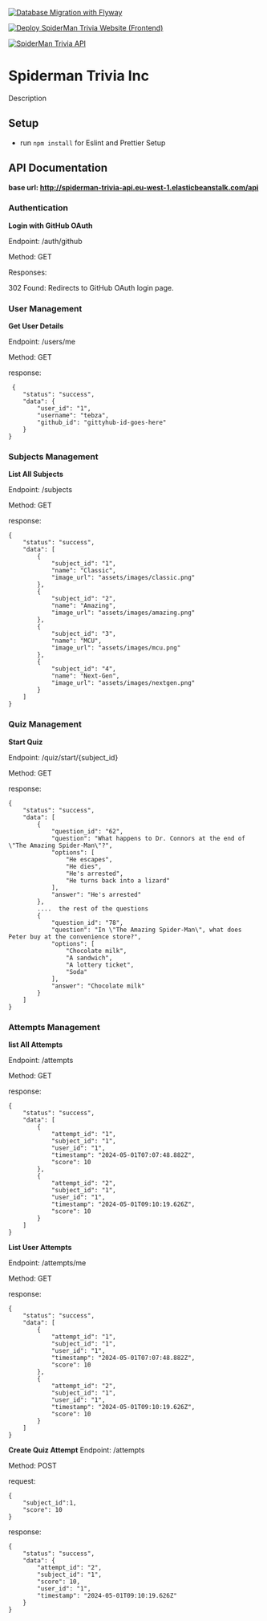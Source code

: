 [![Database Migration with Flyway](https://github.com/Spiderman-Trivia-Inc/Spiderman-Trivia-Inc/actions/workflows/flyway-migrations.yml/badge.svg)](https://github.com/Spiderman-Trivia-Inc/Spiderman-Trivia-Inc/actions/workflows/flyway-migrations.yml)

[![Deploy SpiderMan Trivia Website (Frontend)](https://github.com/Spiderman-Trivia-Inc/Spiderman-Trivia-Inc/actions/workflows/deploy-frontend.yml/badge.svg?branch=main)](https://github.com/Spiderman-Trivia-Inc/Spiderman-Trivia-Inc/actions/workflows/deploy-frontend.yml)

[![SpiderMan Trivia API](https://github.com/Spiderman-Trivia-Inc/Spiderman-Trivia-Inc/actions/workflows/deploy-api.yml/badge.svg?branch=main)](https://github.com/Spiderman-Trivia-Inc/Spiderman-Trivia-Inc/actions/workflows/deploy-api.yml)

# Spiderman Trivia Inc

Description

## Setup

- run `npm install` for Eslint and Prettier Setup

## API Documentation

**base url: http://spiderman-trivia-api.eu-west-1.elasticbeanstalk.com/api**

### Authentication
**Login with GitHub OAuth**

Endpoint: /auth/github

Method: GET

Responses:

302 Found: Redirects to GitHub OAuth login page.

### User Management
**Get User Details**

Endpoint: /users/me

Method: GET

response:
```
 {
    "status": "success",
    "data": {
        "user_id": "1",
        "username": "tebza",
        "github_id": "gittyhub-id-goes-here"
    }
}
```

### Subjects Management
**List All Subjects**

Endpoint: /subjects

Method: GET

response:
```
{
    "status": "success",
    "data": [
        {
            "subject_id": "1",
            "name": "Classic",
            "image_url": "assets/images/classic.png"
        },
        {
            "subject_id": "2",
            "name": "Amazing",
            "image_url": "assets/images/amazing.png"
        },
        {
            "subject_id": "3",
            "name": "MCU",
            "image_url": "assets/images/mcu.png"
        },
        {
            "subject_id": "4",
            "name": "Next-Gen",
            "image_url": "assets/images/nextgen.png"
        }
    ]
}
```


### Quiz Management
**Start Quiz**

Endpoint: /quiz/start/{subject_id}

Method: GET

response: 
```
{
    "status": "success",
    "data": [
        {
            "question_id": "62",
            "question": "What happens to Dr. Connors at the end of \"The Amazing Spider-Man\"?",
            "options": [
                "He escapes",
                "He dies",
                "He's arrested",
                "He turns back into a lizard"
            ],
            "answer": "He's arrested"
        },
        ....  the rest of the questions
        {
            "question_id": "78",
            "question": "In \"The Amazing Spider-Man\", what does Peter buy at the convenience store?",
            "options": [
                "Chocolate milk",
                "A sandwich",
                "A lottery ticket",
                "Soda"
            ],
            "answer": "Chocolate milk"
        }
    ]
}
```


### Attempts Management
**list All Attempts**

Endpoint: /attempts

Method: GET

response:
```
{
    "status": "success",
    "data": [
        {
            "attempt_id": "1",
            "subject_id": "1",
            "user_id": "1",
            "timestamp": "2024-05-01T07:07:48.882Z",
            "score": 10
        },
        {
            "attempt_id": "2",
            "subject_id": "1",
            "user_id": "1",
            "timestamp": "2024-05-01T09:10:19.626Z",
            "score": 10
        }
    ]
}
```

**List User Attempts**

Endpoint: /attempts/me

Method: GET

response:
```
{
    "status": "success",
    "data": [
        {
            "attempt_id": "1",
            "subject_id": "1",
            "user_id": "1",
            "timestamp": "2024-05-01T07:07:48.882Z",
            "score": 10
        },
        {
            "attempt_id": "2",
            "subject_id": "1",
            "user_id": "1",
            "timestamp": "2024-05-01T09:10:19.626Z",
            "score": 10
        }
    ]
}
```
**Create Quiz Attempt**
Endpoint: /attempts

Method: POST

request:
```
{
    "subject_id":1,
    "score": 10
}
```
response:
```
{
    "status": "success",
    "data": {
        "attempt_id": "2",
        "subject_id": "1",
        "score": 10,
        "user_id": "1",
        "timestamp": "2024-05-01T09:10:19.626Z"
    }
}
```

